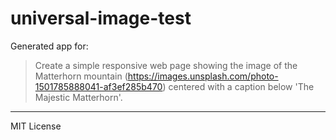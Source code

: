 # universal-image-test

Generated app for:

> Create a simple responsive web page showing the image of the Matterhorn mountain (https://images.unsplash.com/photo-1501785888041-af3ef285b470) centered with a caption below 'The Majestic Matterhorn'.

---
MIT License